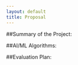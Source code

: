 ```yaml
---
layout: default
title: Proposal
---
```


##Summary of the Project:

##AI/ML Algorithms:

##Evaluation Plan:
